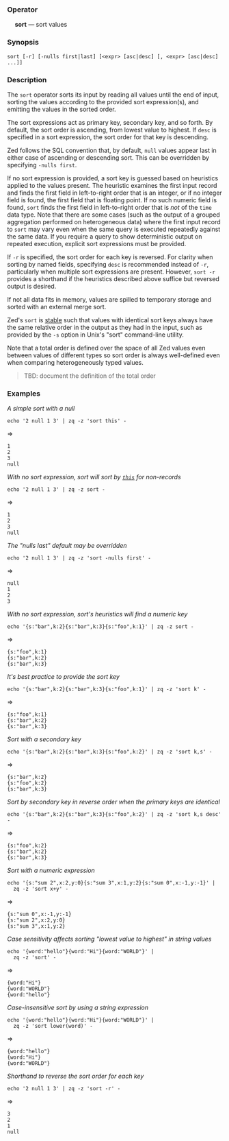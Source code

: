 ### Operator

&emsp; **sort** &mdash; sort values

### Synopsis

```
sort [-r] [-nulls first|last] [<expr> [asc|desc] [, <expr> [asc|desc] ...]]
```
### Description

The `sort` operator sorts its input by reading all values until the end of input,
sorting the values according to the provided sort expression(s), and emitting
the values in the sorted order.

The sort expressions act as primary key, secondary key, and so forth. By
default, the sort order is ascending, from lowest value to highest. If
`desc` is specified in a sort expression, the sort order for that key is
descending.

Zed follows the SQL convention that, by default, `null` values appear last
in either case of ascending or descending sort.  This can be overridden
by specifying `-nulls first`.

If no sort expression is provided, a sort key is guessed based on heuristics applied
to the values present.
The heuristic examines the first input record and finds the first field in
left-to-right order that is an integer, or if no integer field is found,
the first field that is floating point. If no such numeric field is found, `sort` finds
the first field in left-to-right order that is _not_ of the `time` data type.
Note that there are some cases (such as the output of a grouped aggregation performed on heterogeneous data) where the first input record to `sort`
may vary even when the same query is executed repeatedly against the same data.
If you require a query to show deterministic output on repeated execution,
explicit sort expressions must be provided.

If `-r` is specified, the sort order for each key is reversed. For clarity
when sorting by named fields, specifying `desc` is recommended instead of `-r`,
particularly when multiple sort expressions are present. However, `sort -r`
provides a shorthand if the heuristics described above suffice but reversed
output is desired.

If not all data fits in memory, values are spilled to temporary storage
and sorted with an external merge sort.

Zed's `sort` is [stable](https://en.wikipedia.org/wiki/Sorting_algorithm#Stability)
such that values with identical sort keys always have the same relative order
in the output as they had in the input, such as provided by the `-s` option in
Unix's "sort" command-line utility.

Note that a total order is defined over the space of all Zed values even
between values of different types so sort order is always well-defined even
when comparing heterogeneously typed values.

> TBD: document the definition of the total order

### Examples

_A simple sort with a null_
```mdtest-command
echo '2 null 1 3' | zq -z 'sort this' -
```
=>
```mdtest-output
1
2
3
null
```
_With no sort expression, sort will sort by [`this`](../dataflow-model.md#the-special-value-this) for non-records_
```mdtest-command
echo '2 null 1 3' | zq -z sort -
```
=>
```mdtest-output
1
2
3
null
```
_The "nulls last" default may be overridden_
```mdtest-command
echo '2 null 1 3' | zq -z 'sort -nulls first' -
```
=>
```mdtest-output
null
1
2
3
```
_With no sort expression, sort's heuristics will find a numeric key_
```mdtest-command
echo '{s:"bar",k:2}{s:"bar",k:3}{s:"foo",k:1}' | zq -z sort -
```
=>
```mdtest-output
{s:"foo",k:1}
{s:"bar",k:2}
{s:"bar",k:3}
```
_It's best practice to provide the sort key_
```mdtest-command
echo '{s:"bar",k:2}{s:"bar",k:3}{s:"foo",k:1}' | zq -z 'sort k' -
```
=>
```mdtest-output
{s:"foo",k:1}
{s:"bar",k:2}
{s:"bar",k:3}
```
_Sort with a secondary key_
```mdtest-command
echo '{s:"bar",k:2}{s:"bar",k:3}{s:"foo",k:2}' | zq -z 'sort k,s' -
```
=>
```mdtest-output
{s:"bar",k:2}
{s:"foo",k:2}
{s:"bar",k:3}
```
_Sort by secondary key in reverse order when the primary keys are identical_
```mdtest-command
echo '{s:"bar",k:2}{s:"bar",k:3}{s:"foo",k:2}' | zq -z 'sort k,s desc' -
```
=>
```mdtest-output
{s:"foo",k:2}
{s:"bar",k:2}
{s:"bar",k:3}
```
_Sort with a numeric expression_
```mdtest-command
echo '{s:"sum 2",x:2,y:0}{s:"sum 3",x:1,y:2}{s:"sum 0",x:-1,y:-1}' |
  zq -z 'sort x+y' -
```
=>
```mdtest-output
{s:"sum 0",x:-1,y:-1}
{s:"sum 2",x:2,y:0}
{s:"sum 3",x:1,y:2}
```
_Case sensitivity affects sorting "lowest value to highest" in string values_
```mdtest-command
echo '{word:"hello"}{word:"Hi"}{word:"WORLD"}' |
  zq -z 'sort' -
```
=>
```mdtest-output
{word:"Hi"}
{word:"WORLD"}
{word:"hello"}
```
_Case-insensitive sort by using a string expression_
```mdtest-command
echo '{word:"hello"}{word:"Hi"}{word:"WORLD"}' |
  zq -z 'sort lower(word)' -
```
=>
```mdtest-output
{word:"hello"}
{word:"Hi"}
{word:"WORLD"}
```
_Shorthand to reverse the sort order for each key_
```mdtest-command
echo '2 null 1 3' | zq -z 'sort -r' -
```
=>
```mdtest-output
3
2
1
null
```
